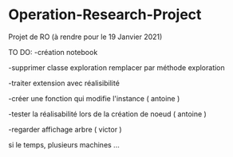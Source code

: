 # Operation-Research-Project
Projet de RO (à rendre pour le 19 Janvier 2021)

TO DO:
-création notebook

-supprimer classe exploration remplacer par méthode exploration

-traiter extension avec réalisibilité 

-créer une fonction qui modifie l'instance ( antoine ) 

-tester la réalisabilité lors de la création de noeud ( antoine ) 

-regarder affichage arbre ( victor )

si le temps, plusieurs machines ...







